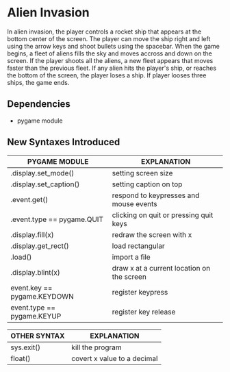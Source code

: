 # Alien Invasion

In alien invasion, the player controls a rocket ship that appears at the bottom
center of the screen. The player can move the ship right and left using the
arrow keys and shoot bullets using the spacebar. When the game begins, a fleet
of aliens fills the sky and moves accross and down on the screen. If the player
shoots all the aliens, a new fleet appears that moves faster than the previous
fleet. If any alien hits the player's ship, or reaches the bottom of the
screen, the player loses a ship. If player looses three ships, the game ends.

## Dependencies

- pygame module

## New Syntaxes Introduced

| PYGAME MODULE               | EXPLANATION                                |
|-----------------------------|--------------------------------------------|
| .display.set_mode()         | setting screen size                        |
| .display.set_caption()      | setting caption on top                     |                 
| .event.get()                | respond to keypresses and mouse events     |
| .event.type == pygame.QUIT  | clicking on quit or pressing quit keys     |
| .display.fill(x)            | redraw the screen with x                   |
| .display.get_rect()         | load rectangular                           |
| .load()                     | import a file                              |
| .display.blint(x)           | draw x at a current location on the screen | 
| event.key == pygame.KEYDOWN | register keypress                          |
| event.type == pygame.KEYUP  | register key release                       |

| OTHER SYNTAX | EXPLANATION                 |
|--------------|-----------------------------|
| sys.exit()   | kill the program            |
| float()      | covert x value to a decimal |